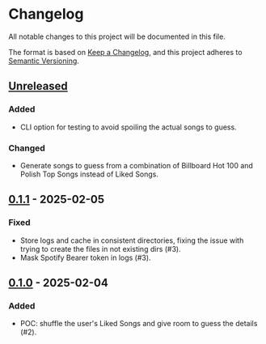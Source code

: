 # Changelog

All notable changes to this project will be documented in this file.

The format is based on [Keep a Changelog](https://keepachangelog.com/en/1.1.0/),
and this project adheres to [Semantic Versioning](https://semver.org/spec/v2.0.0.html).

## [Unreleased]

### Added

- CLI option for testing to avoid spoiling the actual songs to guess.

### Changed

- Generate songs to guess from a combination of Billboard Hot 100 and Polish Top Songs
    instead of Liked Songs.

## [0.1.1] - 2025-02-05

### Fixed

- Store logs and cache in consistent directories, fixing the issue with trying to create
    the files in not existing dirs (#3).
- Mask Spotify Bearer token in logs (#3).

## [0.1.0] - 2025-02-04

### Added

- POC: shuffle the user's Liked Songs and give room to guess the details (#2).

[unreleased]: https://github.com/pin-79/pinster/compare/v0.1.1...HEAD
[0.1.1]: https://github.com/pin-79/pinster/compare/v0.1.0...v0.1.1
[0.1.0]: https://github.com/pin-79/pinster/releases/tag/v0.1.0
